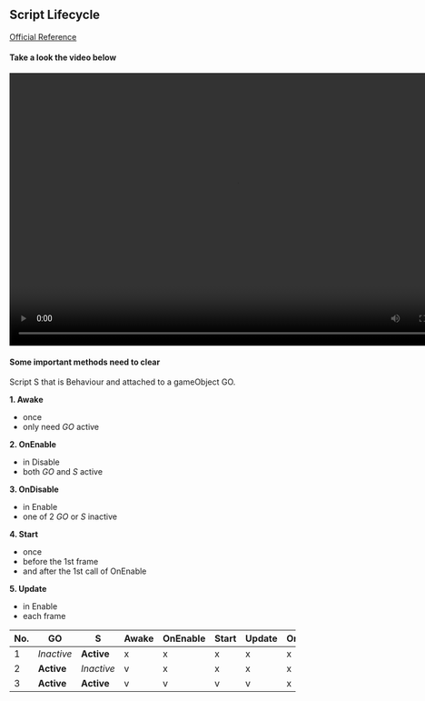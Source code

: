 ## Script Lifecycle

[Official Reference](https://docs.unity3d.com/Manual/ExecutionOrder.html)

#### Take a look the video below

<video width="800" height="480" controls>
  <source src="../imgs/dot-net/script-lifecycle.mp4" type="video/mp4">
</video>

#### Some important methods need to clear

Script S that is Behaviour and attached to a gameObject GO.

**1. Awake**
  - once
  - only need *GO* active

**2. OnEnable**
  - in Disable
  - both *GO* and *S* active

**3. OnDisable**
  - in Enable
  - one of 2 *GO* or *S* inactive

**4. Start**
  - once
  - before the 1st frame
  - and after the 1st call of OnEnable

**5. Update**
  - in Enable
  - each frame

|No.| GO       | S       | Awake   | OnEnable | Start | Update | OnDisable |
|--  | -------- | ------- |-------- | -------  | ----- | ------ | --------- | 
|1  | *Inactive* | **Active**  | x       | x        | x     | x      | x         |
|2  | **Active**   | *Inactive*| v       | x        | x     | x      | x         |
|3  | **Active**   | **Active**  | v     | v      | v  | v      | x         |
